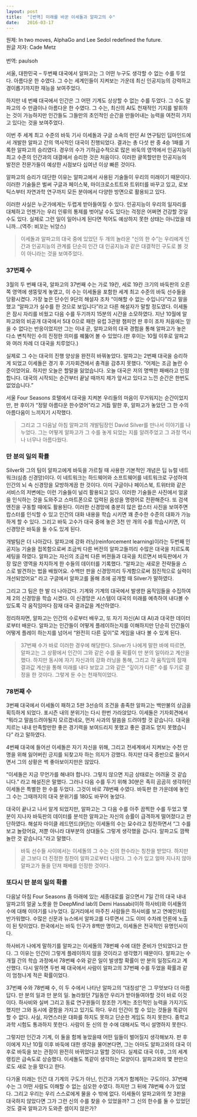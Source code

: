 ```yaml
---
layout: post
title:  "[번역] 미래를 바꾼 이세돌과 알파고의 수"
date:   2016-03-17
---
```


<p class="intro">
원제: In two moves, AlphaGo and Lee Sedol redefined the future.
<br />
원글 저자: Cade Metz
<br />
<br />
번역: paulsoh
</p>

서울, 대한민국 – 두번째 대국에서 알파고는 그 어떤 누구도 생각할 수 없는 수를 두었다. 아름다운 한 수였다. 그 수는 세계인들이 지켜보는 가운데 최신 인공지능의 강력하고 경이롭기까지한 재능을 보여주었다.

하지만 네 번째 대국에서 인간은 그 어떤 기계도 상상할 수 없는 수를 두었다. 그 수도 알파고의 수 만큼이나 아름다운 한 수였다. 그 수는, 최신의 AI도 천재적인 기지를 발휘하는 것이 가능하지만 인간들도 그들만의 초인적인 순간을 만들어내는 능력을 여전히 가지고 있다는 것을 보여주었다.

이번 주 세계 최고 수준의 바둑 기사 이세돌과 구글 소속의 런던 AI 연구팀인 딥마인드에서 개발한 알파고 간의 역사적인 대국이 진행되었다. 결과는 총 다섯 판 중 4승 1패를 기록한 알파고의 승리였다. 경우의 수가 기하급수적으로 많은 바둑의 영역에서 인공지능이 최고 수준의 인간과의 대결에서 승리한 것은 처음이다. 이러한 괄목할만한 인공지능의 발전은 전문가들이 예상한 시점보다 십여년 이상 빠른 것이다.

알파고의 승리가 대단한 이유는 알파고에서 사용된 기술들이 우리의 미래이기 때문이다. 이러한 기술들은 벌써 구글과 페이스북, 마이크로소트트와 트위터를 바꾸고 있고, 로보틱스부터 자연과학 연구까지 모든 분야에서 다양한 방면으로 활용되고 있다.

이러한 사실은 누군가에게는 두렵게 받아들여질 수 있다. 인공지능이 우리의 일자리를 대체하고 언젠가는 우리 인류의 통제를 벗어날 수도 있다는 걱정은 어쩌면 건강할 것일 수도 있다. 실제로 그런 일이 일어나게 된다면 적어도 예상하지 못한 상태는 아니었을 테니까…(역주: 비꼬는 뉘앙스)

<blockquote>
이세돌과 알파고의 대국 중에 있었던 두 개의 놀라운 “신의 한 수”는 우리에게 인간과 인공지능의 관계를 단순히 인간 대 인공지능과 같은 대결적인 구도로 볼 것이 아니라는 것을 보여주었다.
</blockquote>

### 37번째 수

3월의 두 번째 대국, 알파고의 37번째 수는 가로 19칸, 세로 19칸 크기의 바둑판의 오른쪽 영역에 생뚱맞게 놓였고, 이 수는 이세돌을 포함한 세계 최고 수준의 바둑 선수들을 당황시켰다. 가장 높은 단수인 9단의 해설자 조차 “이해할 수 없는 수입니다”라고 말을 했고 “알파고가 실수를 한 것으로 보입니다”라고 다른 해설자가 말할 정도였다. 이세돌은 잠시 자리를 비웠고 다음 수를 두기까지 15분의 시간을 소모하였다. 지난 10월에 알파고와의 비공개 대국에서 5대 0으로 패한 유럽 3관왕 챔피언 판 후이 조차 처음에는 믿을 수 없다는 반응이었지만 그는 이내 곧, 알파고와의 대국 경험을 통해 알파고가 놓은 다소 변칙적인 수의 진정한 의미를 꿰뚫어 볼 수 있었다.(판 후이는 10월 이후로 알파고와 여러 차례 더 대국을 치루었다.)

실제로 그 수는 대국의 진행 양상을 완전히 바꿔놓았다. 알파고는 2번째 대국을 승리하게 되었고 이세돌은 경기 후 기자회견에서 충격을 감추지 못했다.
“어제는 조금 놀란 수준이었어요. 하지만 오늘은 할말을 잃었습니다. 오늘 대국은 저의 명백한 패배라고 인정합니다. 대국의 시작되는 순간부터 끝날 때까지 제가 앞서고 있다고 느낀 순간은 한번도 없었습니다.”

서울 Four Seasons 호텔에서 대국을 지켜본 우리들의 마음이 무거워지는 순간이었지만, 판 후이가 “정말 아름다운 한수였어”라고 거듭 말한 후, 알파고가 놓았던 그 한 수의 아름다움이 느끼지기 시작했다.

<blockquote>
그리고 그 다음날 아침 알파고의 개발팀장인 David Silver를 만나서 이야기를 나누었다. 그는 어떻게 알파고가 그 수를 놓게 되었는 지를 알려주었고 그 과정 역시나 너무나 아름다웠다.
</blockquote>

### 만 분의 일의 확률

Silver와 그의 팀이 알파고에게 바둑을 가르칠 때 사용한 기본적인 개념은 딥 뉴럴 네트워크(심층 신경망)이다. 이 네트워크는 하드웨어와 소프트웨어를 네트워크로 구성하여 인간의 뇌 속 신경망을 모방하게끔 한 것이다. 이미 구글이나 페이스북, 트위터와 같은 서비스의 저변에는 이런 기술들이 널리 활용되고 있다. 이러한 기술들은 사진에서 얼굴을 인식하는 것을 도와주고 스마트폰으로 입력된 음성을 명령어로 전환해준다. 또 검색 엔진을 구동할 때에도 활용된다. 이러한 신경망에 충분히 많은 랍스터 사진을 보여주면 랍스터를 인식할 수 있고 인간의 대화 내용을 학습 시키면 꽤 준수한 수준의 대화가 가능하게 할 수 있다. 그리고 바둑 고수가 대국 중에 놓은 3천 만 개의 수를 학습시키면, 이 신경망은 바둑을 둘 수도 있게 된다.

개발팀은 더 나아갔다. 알파고에 강화 러닝(reinforcement learning)이라는 두번째 인공지능 기술을 접목함으로써 조금씩 다른 버전의 알파고들끼리 수많은 대국을 치르도록 세팅을 하였다. 알파고는 자신의 조금씩 다른 버젼들과 대국을 치르면서 바둑판에서 가장 많은 영역을 차지하게 한 수들의 데이터를 기록했다. “알파고는 새로운 전략들을 스스로 발견하는 법을 배웠어요. 수백만 판을 신경망끼리 두게함으로써 점진적으로 실력이 개선되었어요” 라고 구글에서 알파고를 올해 초에 공개할 때 Silver가 말하였다.

그리고 그 팀은 한 발 더 나아갔다. 기계와 기계의 대국에서 발생한 움직임들을 수집하여 제 2의 신경망을 학습 시켰다. 이 신경망은 시스템이 대국의 미래를 예측하여 내다볼 수 있도록 각 움직임마다 잠재 대국 결과값을 계산하였다.

정리하자면, 알파고는 인간의 수로부터 배우고, 또 자기 자신(AI 대 AI)과 대국한 데이터로부터 배운다. 알파고는 인간들이 어떻게 플레이하는지를 이해하지만 단순히 인간들이 어떻게 플레이 하는지를 넘어서 “완전히 다른 깊이”로 게임을 내다 볼 수 있게 된다.

<blockquote>
37번째 수가 바로 이러한 경우에 해당한다. Silver가 나에게 말한 바에 따르면, 알파고는 그 상황에서 인간이 그와 같은 수를 둘 확률이 만 분의 일이라고 계산을 했다. 하지만 동시에 자기 자신과의 강화 러닝을 통해, 그리고 각 움직임의 잠재 결과값 계산을 통해 미래를 내다 보았고 그와 같은 “깊이가 다른” 수를 두기로 결정을 한 것이다. 그렇게 둔 수는 천재적이었다.
</blockquote>

### 78번째 수

3번째 대국에서 이세돌이 패하고 5판 3선승의 조건을 충족한 알파고는 백만불의 상금을 획득하게 되었다. 포시즌 내의 분위기는 다시 한번 가라앉았다.
이세돌은 기자회견에서 “뭐라고 말씀드려야될지 모르겠네요, 먼저 사과의 말씀을 드려야할 것 같습니다. 대국을 치르는 내내 만족할만한 좋은 경기력을 보여드리지 못했고 좋은 결과도 얻지 못했습니다” 라고 말하였다.

4번째 대국에 들어선 이세돌은 자기 자신을 위해, 그리고 전세계에서 지켜보는 수천 만명을 위해 잃어버린 긍지를 되찾고자 하는 의지가 강했다. 하지만 대국 중반으로 들어서면서 그의 상황은 썩 좋아보이지만은 않았다.

“이세돌은 지금 무언가를 해내야 합니다. 그렇지 않으면 지금 상태로는 어려울 것 같습니다.” 라고 해설진은 말했다. 그러나 다음 수를 두기 위해 30분은 족히 곰곰히 생각하던 이세돌은 특별한 한 수를 두었다. 그것이 바로 78번째 수였다. 바둑판 한 가운데에 놓인 그 수는 그때까지의 대국 분위기를 180도 바꾸어 놓았다.

대국이 끝나고 나서 알게 되었지만, 알파고는 그 다음 수를 아주 끔찍한 수를 두었고 몇분이 지나자 바둑판의 데이터를 분석한 알파고는 자신의 승률이 급격하게 떨어졌다고 판단하였다. 해설자 마이클 레드먼드(9단)는 이세돌의 수는 묘수라고 칭찬하면서 “그 수를 보고 놀랐어요, 저뿐 아니라 대부분의 상대들도 그렇게 생각했을 겁니다. 알파고도 깜짝 놀란 것 같습니다.”라고 말했다.

<blockquote>
바둑 선수들 사이에서는 이세돌의 그 수는 신의 한수라는 칭찬을 받았다. 하지만 곧 그보다 더 진정한 칭찬이 알파고로부터 나왔다. 그 수가 있고 얼마 지나지 않아 알파고가 돌을 던져 패배를 인정한 것이다.
</blockquote>

### 또다시 만 분의 일의 확률

다음날 아침 Four Seasons 좀 아래에 있는 세종대로를 걸으면서 7일 간의 대국 내내 알파고의 얼굴 노릇을 한 DeepMind lab의 Demi Hassabi(이하 하사비)와 이세돌의 수에 대해 이야기를 나누었다. 길거리에서 마주친 사람들은 하사비를 보고 연예인처럼 반가워했다. 수많은 신문과 뉴스에서 알파고를 다루면서 그도 이미 수차례 언론에 노출이 된 탓이었다. 한국에서는 바둑 인구가 8백만 명이고, 이세돌은 전국적인 유명인사이다.

하사비가 나에게 말하기를 알파고는 이세돌의 78번째 수에 대한 준비가 안되었다고 한다. 그 이유는 인간이 그렇게 플레이하지 않을 것이라고 생각했기 때문이다. 알파고는 수개월 간의 학습 과정에서 78번째 수와 같은 일이 발생할 확률이 만 분의 일정도라고 계산했다. 다시 말하면 두번 째 대국에서 사람이 알파고의 37번째 수를 두었을 확률과 같이 엄청나게 적은 확률이었다.

37번째 수와 78번째 수, 이 두 수에서 나타난 알파고의 “대칭성”은 그 무엇보다 더 아름답다. 만 분의 일과 만 분의 일. 놀라웠던 7일동안 우리가 받아들여야할 것이 바로 이것이다. 하사비와 실버 그리고 동료 연구원들이 창조한 기계는 초인적인 능력을 가지기도 했지만 그와 동시에 결함을 가지고 있기도 하다. 우리 인간이 할 수 있는 것들을 똑같이 할 수 없다. 사실, 자연스러운 대화를 하지도 못하고 단순한 게임도 하지 못한다. 중학교 과학 시험도 통과하지 못한다. 사람이 둔 신의 한 수에 대해서도 역시 설명하지 못한다.

그렇지만 인간과 기계, 이 둘을 함께 놓았을때 어떤 일들이 벌어질지 생각해보자. 판 후이에게 지난 10월 이후 바둑에 대한 생각을 물어본다면, 그는 아마도 알파고와의 대국 이후로 바둑을 보는 관점이 완전히 바뀌었다고 말할 것이다. 실제로 대국 이후, 그의 세계 랭킹은 급속도로 상승했다. 이세돌도 똑같이 생각하는 모양이다. 알파고와의 몇 판만으로도 새로 눈을 떴다고 한다.

다가올 미래는 인간 대 기계의 구도가 아닌, 인간과 기계가 함께하는 구도이다. 37번째 수는 그 어떤 사람도 이해할 수 없는 심오한 수였다. 하지만 그 뒤에 78번째 수가 있었다. 그리고 우리는 우리 스스로에게 물을 수 밖에 없다. 이세돌이 알파고와의 첫 3판을 대국하지 않았다면 그가 그런 신의 수를 찾을 수 있었을까? 그 신의 한수를 둘 수 있었던 것도 결국 알파고가 도와준 셈이지 않은가?
